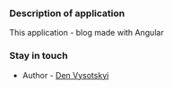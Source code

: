 ### Description of application

This application - blog made with Angular

### Stay in touch

- Author - [Den Vysotskyi](https://denvysotskyi.space)

